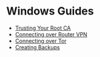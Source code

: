# Windows Guides

- [Trusting Your Root CA](./ca.md)
- [Connecting over Router VPN](./vpn.md)
- [Connecting over Tor](./tor.md)
- [Creating Backups](./backups.md)
